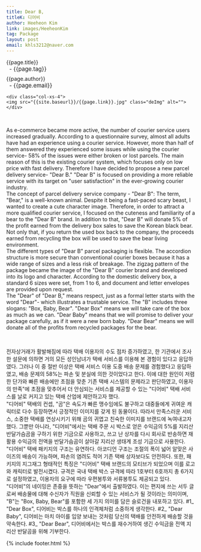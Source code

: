 ```yaml
---
title: Dear B,
titleK: 디어비
author: Heeheon Kim
link: images/HeeheonKim
tag: Package
layout: post
email: khls3212@naver.com
---	
```


<div class="container">

<div class="deDep">
{{page.title}}<br>
<p style="font-size:15px; margin:0px; padding:0px 0px 0px 8px; margin:0px 0px 8px 0px;">- {{page.tag}}</p>
{{page.author}}<br>
<p style="font-size:15px; margin:0px; padding:0px 0px 0px 8px;">- {{page.email}}</p>
</div>


<div class="row" class="imgcolor">
	
	<div class="col-xs-4">
	<img src="{{site.baseurl}}/{{page.link}}.jpg" class="deImg" alt=""></div>
	
</div>
<br>

<div class="det lato">



As e-commerce became more active, the number of courier service users increased gradually.  According to a questionnaire survey, almost all adults have had an experience using a courier service.
However, more than half of them answered they experienced some issues while using the courier service- 58% of the issues were either broken or lost parcels.
The main reason of this is the existing courier system, which focuses only on low price with fast delivery.
Therefore I have decided to propose a new parcel delivery service- "Dear B."
"Dear B" is focused on providing a more reliable service with its target on "user satisfaction" in the ever-growing courier industry.
<br>
The concept of parcel delivery service company - "Dear B":
The term, "Bear," is a well-known animal.  Despite it being a fast-paced scary beast, I wanted to create a cute character image.
Therefore, in order to attract a more qualified courier service, I focused on the cuteness and familiarity of a bear to the "Dear B" brand.
In addition to that, "Dear B" will donate 5% of the profit earned from the delivery box sales to save the Korean black bear.
Not only that, if you return the used box back to the company, the proceeds earned from recycling the box will be used to save the bear living environment.
<br>
The different types of "Dear B" parcel packaging is flexible.
The accordion structure is more secure than conventional courier boxes because it has a wide range of sizes and a less risk of breakage.
The zigzag pattern of the package became the image of the "Dear B" courier brand and developed into its logo and character.
According to the domestic delivery box, a standard 6 sizes were set, from 1 to 6, and document and letter envelopes are provided upon request.
<br>
The "Dear" of "Dear B," means respect, just as a formal letter starts with the word "Dear"- which illustrates a trustable service.
The "B" includes three slogans: "Box, Baby, Bear".
"Dear Box" means we will take care of the box as much as we can.
"Dear Baby" means that we will promise to deliver your package carefully, as if it were a new born baby.
"Dear Bear" means we will donate all of the profits from recycled packages for the bear.



</div>

<br>

<div class="noto">

전자상거래가 활발해짐에 따라 택배 이용자의 수도 점차 증가하였고, 한 기관에서 조사한 설문에 의하면 거의 모든 성인남녀가 택배 서비스를 이용해 본 경험이 있다고 응답하였다.
그러나 이 중 절반 이상은 택배 서비스 이용 도중 배송 문제를 경험했다고 응답하였고, 배송 문제의 58%는 파손 및 분실에 의한 것이었다고 한다.
이에 대한 원인이 저렴한 단가와 빠른 배송에만 초점을 맞춘 기존 택배 시스템의 문제라고 판단하였고,
이용자의 만족"에 초점을 맞추어서 더 안심되는 서비스를 제공할 수 있는 "디어비" 택배 서비스를 날로 커지고 있는 택배 산업에 제안하고자 했다.
<br>
"디어비" 택배의 컨셉, "곰"은 속도가 빠른 맹수임에도 불구하고 대중들에게 귀여운 캐릭터로 다수 등장하면서 긍정적인 이미지를 갖게 된 동물이다.
따라서 만족스러운 서비스, 소중한 택배를 연상시키기 위해 곰의 귀엽고 친숙한 이미지를 브랜드에 녹여내고자 했다.
그뿐만 아니라, "디어비"에서는 택배 주문 시 박스로 얻은 수익금의 5%를 지리산 반달가슴곰을 구하기 위한 기금으로 사용하고,
쓰고 난 상자를 다시 회사로 반송하면 재활용 수익금의 전액을 반달가슴곰이 살아갈 지리산 생태계 조성 기금으로 사용한다.
<br>
"디어비" 택배 패키지의 구조는 유연하다.
아코디언 구조는 조절의 폭이 넓어 알맞은 사이즈의 배송이 가능하며, 파손의 염려도 적어 기존 택배 상자보다도 안전하다.
또한, 패키지의 지그재그 형태적인 특징은 "디어비" 택배 브랜드의 모티브가 되었으며 이를 로고와 캐릭터로 발전시켰다.
규격은 국내 택배 박스 규격에 따라 1호부터 6호까지 총 6가지로 설정하였고, 이용자의 요구에 따라 우편봉투와 서류봉투도 제공되고 있다.
<br> 
"디어비"의 네이밍은 존중을 뜻하는 "Dear"에서 출발하였다.
이는 편지에 쓰는 서두 글로써 배송물에 대해 수신자가 직원을 신뢰할 수 있는 서비스가 될 것이라는 의미이며,
"B"는 "Box, Baby, Bear"를 포함한 세 가지 의미를 담은 슬로건을 내포하고 있다.
#1_ "Dear Box", 디어비는 박스를 하나의 인격체처럼 소중하게 생각한다.
#2_ "Dear Baby", 디어비는 마치 아이를 입양 보내는 것처럼 당신의 택배를 안전하게 배송할 것을 약속한다.
#3_ "Dear Bear", 디어비에서는 박스를 재수거하여 생긴 수익금을 전액 지리산 반달곰을 위해 기부한다.


</div>


	

</div> 

{% include footer.html %}